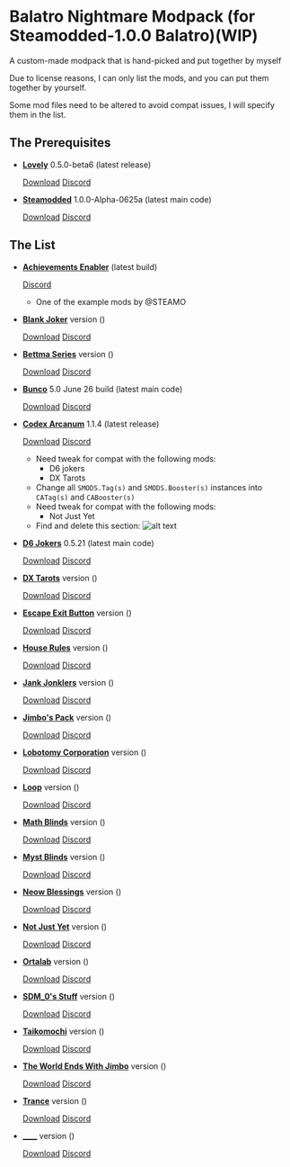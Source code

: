 # Balatro Nightmare Modpack (for Steamodded-1.0.0 Balatro)(WIP)
A custom-made modpack that is hand-picked and put together by myself

Due to license reasons, I can only list the mods, and you can put them together by yourself.

Some mod files need to be altered to avoid compat issues, I will specify them in the list.

## The Prerequisites

- [__Lovely__](https://github.com/ethangreen-dev/lovely-injector) 0.5.0-beta6 (latest release)

  [Download](https://github.com/ethangreen-dev/lovely-injector/releases/tag/v0.5.0-beta6) [Discord](https://discord.com/channels/1116389027176787968/1214591552903716954)
  
- [__Steamodded__](https://github.com/Steamopollys/Steamodded?tab=readme-ov-file) 1.0.0-Alpha-0625a (latest main code)

  [Download](https://github.com/Steamopollys/Steamodded/archive/refs/heads/main.zip) [Discord](https://discord.com/channels/1116389027176787968/1209564621644505158)
  
## The List

- [__Achievements Enabler__](https://github.com/Steamopollys/Steamodded/blob/main/example_mods/Mods/AchievementsEnabler.lua) (latest build)

  [Discord](https://discord.com/channels/1116389027176787968/1210290099036885042)
  - One of the example mods by @STEAMO

- [__Blank Joker__]() version ()

  [Download]() [Discord]()

- [__Bettma Series__]() version ()

  [Download]() [Discord]()

- [__Bunco__](https://github.com/Firch/Bunco/tree/main) 5.0 June 26 build (latest main code)

  [Download](https://github.com/Firch/Bunco/archive/refs/heads/main.zip) [Discord](https://discord.com/channels/1116389027176787968/1220084296346501201)
  
- [__Codex Arcanum__](https://github.com/itayfeder/Codex-Arcanum) 1.1.4 (latest release)

  [Download](https://github.com/itayfeder/Codex-Arcanum/releases/tag/Release_1.1.4) [Discord](https://discord.com/channels/1116389027176787968/1221916334372290620)

  - Need tweak for compat with the following mods:
    - D6 jokers
    - DX Tarots
  - Change all `SMODS.Tag(s)` and `SMODS.Booster(s)` instances into `CATag(s)` and `CABooster(s)`
  - Need tweak for compat with the following mods:
    - Not Just Yet
  - Find and delete this section:
    ![alt text](https://media.discordapp.net/attachments/1254814398476713994/1255174809122246666/image.png?ex=667cd4e2&is=667b8362&hm=41834b0f44b02933db6238cbd95861a86ddb142a8ab0e8e03d44433c1a3ded67&)
 
- [__D6 Jokers__](https://github.com/GauntletGames-2086/D6-Jokers) 0.5.21 (latest main code)

  [Download](https://github.com/GauntletGames-2086/D6-Jokers/archive/refs/heads/main.zip) [Discord](https://discord.com/channels/1116389027176787968/1249518446669074474)

- [__DX Tarots__]() version ()

  [Download]() [Discord]()

- [__Escape Exit Button__]() version ()

  [Download]() [Discord]()

- [__House Rules__]() version ()

  [Download]() [Discord]()

- [__Jank Jonklers__]() version ()

  [Download]() [Discord]()

- [__Jimbo's Pack__]() version ()

  [Download]() [Discord]()

- [__Lobotomy Corporation__]() version ()

  [Download]() [Discord](https://discord.com/channels/1116389027176787968/1248249207526002698)

- [__Loop__]() version ()

  [Download]() [Discord]()

- [__Math Blinds__]() version ()

  [Download]() [Discord]()
  
- [__Myst Blinds__]() version ()

  [Download]() [Discord]()

- [__Neow Blessings__]() version ()

  [Download]() [Discord]()

- [__Not Just Yet__]() version ()

  [Download]() [Discord]()

- [__Ortalab__]() version ()

  [Download]() [Discord]()

- [__SDM_0's Stuff__]() version ()

  [Download]() [Discord]()

- [__Taikomochi__]() version ()

  [Download]() [Discord]()

- [__The World Ends With Jimbo__]() version ()

  [Download]() [Discord]()

- [__Trance__]() version ()

  [Download]() [Discord]()

- [____]() version ()

  [Download]() [Discord]()

